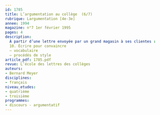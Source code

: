 ```yaml
---
id: 1785
title: L’argumentation au collège  (6/7)
rubrique: Largumentation [4e-3e]
annee: 1994
magazine: n°7 1er février 1995
pages: 4
description: 
  À partir d’une lettre envoyée par un grand magasin à ses clientes :
  10. Écrire pour convaincre
  – vocabulaire
  – procédés de style
article_pdf: 1785.pdf
revue: L’école des lettres des collèges
auteurs:
- Bernard Meyer
disciplines:
- français
niveau_etudes:
- quatrième
- troisième
programmes:
- discours - argumentatif
---
```

